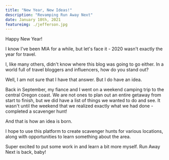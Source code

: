 ```yaml
---
title: "New Year, New Ideas!"
description: "Revamping Run Away Next"
date: January 10th, 2021
featureimg: ./jefferson.jpg
---
```

Happy New Year!

I know I've been MIA for a while, but let's face it - 2020 wasn't exactly the year for travel. 

I, like many others, didn't know where this blog was going to go either. In a world full of travel bloggers and influencers, how do you stand out?

Well, I am not sure that I have that answer. But I do have an idea.

Back in September, my fiance and I went on a weekend camping trip to the central Oregon coast. We are not ones to plan out an entire getaway from start to finish, but we did have a list of things we wanted to do and see. It wasn't until the weekend that we realized exactly what we had done - completed a scavenger hunt!

And that is how an idea is born. 

I hope to use this platform to create scavenger hunts for various locations, along with opportunities to learn something about the area. 

Super excited to put some work in and learn a bit more myself. Run Away Next is back, baby!


<!-- ![](./images/next.jpg) -->